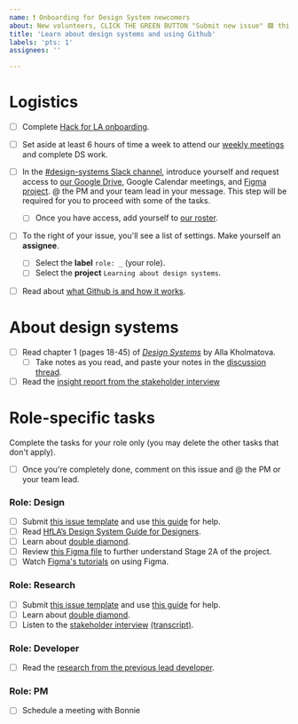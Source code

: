 ```yaml
---
name: ❗ Onboarding for Design System newcomers
about: New volunteers, CLICK THE GREEN BUTTON "Submit new issue" 🟩 this will generate a checklist of tasks you need to complete. --------
title: 'Learn about design systems and using Github'
labels: 'pts: 1'
assignees: ''

---
```

<!-- This is your onboarding checklist! No need to type anything here :) -->











# Logistics 
- [ ] Complete [Hack for LA onboarding](https://www.hackforla.org/getting-started).
- [ ] Set aside at least 6 hours of time a week to attend our [weekly meetings](https://github.com/hackforla/design-systems/wiki/How-to-join-the-HfLA-DS-team) and complete DS work.
- [ ] In the [#design-systems Slack channel](https://hackforla.slack.com/archives/CH2U1CB9Q), introduce yourself and request access to [our Google Drive](https://drive.google.com/drive/folders/1BE2bwPuBxKWtQPGw-Mn1pEvDGivawaRp?usp=sharing), Google Calendar meetings, and [Figma project](https://www.figma.com/files/project/39879901/Team-project?fuid=913139172394832663). @ the PM and your team lead in your message. This step will be required for you to proceed with some of the tasks.
  - [ ] Once you have access, add yourself to [our roster](https://docs.google.com/spreadsheets/d/1Y65x1bC8tys80Xf7VjC0dVK7kQshlHwbLm6JpvNcMcI).
- [ ] To the right of your issue, you'll see a list of settings. Make yourself an **assignee**.
  - [ ] Select the **label** `role: _` (your role).
  - [ ] Select the **project** `Learning about design systems`.
- [ ] Read about [what Github is and how it works](https://github.com/hackforla/design-systems/wiki/Issues-101-and-glossary).


# About design systems
- [ ] Read chapter 1 (pages 18-45) of _[Design Systems](https://www.smashingmagazine.com/provide/eBooks/design-systems.pdf)_ by Alla Kholmatova.
  - [ ] Take notes as you read, and paste your notes in the [discussion thread](https://github.com/hackforla/design-systems/discussions/198).
- [ ] Read the [insight report from the stakeholder interview](https://drive.google.com/file/d/1QITYZvn2oFB4y9eakQjhQURrk-QS72Oj)

# Role-specific tasks
Complete the tasks for your role only (you may delete the other tasks that don't apply).
- [ ] Once you're completely done, comment on this issue and @ the PM or your team lead.

### Role: Design
- [ ] Submit [this issue template](https://github.com/hackforla/UI-UX/issues/new?assignees=&labels=experience+profile&template=template-for-UX-Experience-Profile.md&title=UX%2FUI+Experience+Profile%3A+YOUR+NAME) and use [this guide](https://docs.google.com/presentation/d/1YK7HAiW8-XPI57G8LfY2dgjxN7JknTE0262mhcvhLhQ) for help.
- [ ] Read [HfLA’s Design System Guide for Designers](https://docs.google.com/document/d/14BZYFEa5s5FESeASNorEDLH6zEW0LTYcpD1NVyE66iM/edit).
- [ ] Learn about [double diamond](https://medium.com/design-council/the-double-diamond-15-years-on-8c7bc594610e).
- [ ] Review [this Figma file](https://www.figma.com/file/mmvbxZ6lctjQneEeqTjC8O/UX%2FUI-Discovery-FigJam?node-id=0%3A1) to further understand Stage 2A of the project.
- [ ] Watch [Figma's tutorials](https://www.youtube.com/watch?v=dXQ7IHkTiMM&ab_channel=Figma) on using Figma.

### Role: Research
- [ ] Submit [this issue template](https://github.com/hackforla/UI-UX/issues/new?assignees=&labels=experience+profile&template=template-for-UX-Experience-Profile.md&title=UX%2FUI+Experience+Profile%3A+YOUR+NAME) and use [this guide](https://docs.google.com/presentation/d/1YK7HAiW8-XPI57G8LfY2dgjxN7JknTE0262mhcvhLhQ) for help.
- [ ] Learn about [double diamond](https://nngroup.com/articles/discovery-phase).
- [ ] Listen to the [stakeholder interview](https://drive.google.com/file/d/1npVQG1by8_l5iB7jUmZ9_OzGtQ-6czU0/view?usp=sharing) [(transcript)](https://drive.google.com/file/d/1npVQG1by8_l5iB7jUmZ9_OzGtQ-6czU0).

### Role: Developer
- [ ] Read the [research from the previous lead developer](https://github.com/hackforla/design-systems/wiki/Appendix).

### Role: PM
- [ ] Schedule a meeting with Bonnie
